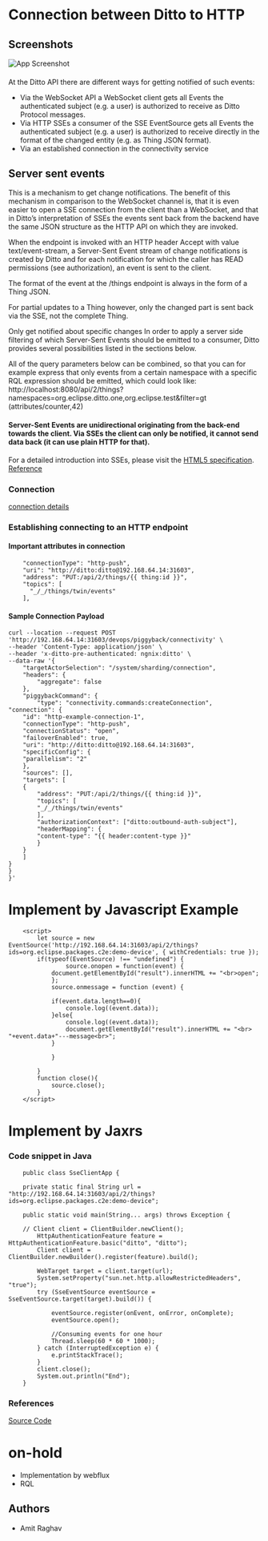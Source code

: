 
# Connection between Ditto to HTTP 

## Screenshots

![App Screenshot](https://www.eclipse.org/ditto/images/ditto-overview-1.png)


#### 
At the Ditto API there are different ways for getting notified of such events:

- Via the WebSocket API a WebSocket client gets all Events the authenticated subject (e.g. a user) is authorized to receive as Ditto Protocol messages.
- Via HTTP SSEs a consumer of the SSE EventSource gets all Events the authenticated subject (e.g. a user) is authorized to receive directly in the format of the changed entity (e.g. as Thing JSON format).
- Via an established connection in the connectivity service

## Server sent events
This is a mechanism to get change notifications. The benefit of this mechanism in comparison to the WebSocket channel is, that it is even easier to open a SSE connection from the client than a WebSocket, and that in Ditto’s interpretation of SSEs the events sent back from the backend have the same JSON structure as the HTTP API on which they are invoked.

When the endpoint is invoked with an HTTP header Accept with value text/event-stream, a Server-Sent Event stream of change notifications is created by Ditto and for each notification for which the caller has READ permissions (see authorization), an event is sent to the client.

The format of the event at the /things endpoint is always in the form of a Thing JSON.

For partial updates to a Thing however, only the changed part is sent back via the SSE, not the complete Thing.

Only get notified about specific changes
In order to apply a server side filtering of which Server-Sent Events should be emitted to a consumer, Ditto provides several possibilities listed in the sections below.

All of the query parameters below can be combined, so that you can for example express that only events from a certain namespace with a specific RQL expression should be emitted, which could look like:
        http://localhost:8080/api/2/things?namespaces=org.eclipse.ditto.one,org.eclipse.test&filter=gt
        (attributes/counter,42)
#### Server-Sent Events are unidirectional originating from the back-end towards the client. Via SSEs the client can only be notified, it cannot send data back (it can use plain HTTP for that).

For a detailed introduction into SSEs, please visit the [HTML5 specification](https://html.spec.whatwg.org/multipage/server-sent-events.html).
[Reference](/https://www.eclipse.org/ditto/basic-changenotifications.html "ref")

### Connection
[connection details](https://www.eclipse.org/ditto/docson/index.html#../jsonschema/connection.json$$expand)

### Establishing connecting to an HTTP endpoint
#### Important attributes in connection
        "connectionType": "http-push",
        "uri": "http://ditto:ditto@192.168.64.14:31603",
        "address": "PUT:/api/2/things/{{ thing:id }}",
        "topics": [
          "_/_/things/twin/events"
        ],

#### Sample Connection Payload

    curl --location --request POST 'http://192.168.64.14:31603/devops/piggyback/connectivity' \
    --header 'Content-Type: application/json' \
    --header 'x-ditto-pre-authenticated: ngnix:ditto' \
    --data-raw '{
        "targetActorSelection": "/system/sharding/connection",
        "headers": {
            "aggregate": false
        },
        "piggybackCommand": {
            "type": "connectivity.commands:createConnection",
    "connection": {
        "id": "http-example-connection-1",
        "connectionType": "http-push",
        "connectionStatus": "open",
        "failoverEnabled": true,
        "uri": "http://ditto:ditto@192.168.64.14:31603",
        "specificConfig": {
        "parallelism": "2"
        },
        "sources": [],
        "targets": [
        {
            "address": "PUT:/api/2/things/{{ thing:id }}",
            "topics": [
            "_/_/things/twin/events"
            ],
            "authorizationContext": ["ditto:outbound-auth-subject"],
            "headerMapping": {
            "content-type": "{{ header:content-type }}"
            }
        }
        ]
    }
    }
    }'

# Implement by Javascript Example
        <script>
            let source = new EventSource('http://192.168.64.14:31603/api/2/things?ids=org.eclipse.packages.c2e:demo-device', { withCredentials: true });
            if(typeof(EventSource) !== "undefined") {
                    source.onopen = function(event) {
                document.getElementById("result").innerHTML += "<br>open";
                };
                source.onmessage = function (event) {
                    
                if(event.data.length==0){
                    console.log((event.data));
                }else{
                    console.log((event.data));
                    document.getElementById("result").innerHTML += "<br> "+event.data+"---message<br>";
                }
                    
                }

            }
            function close(){
                source.close();
            }
        </script>

# Implement by Jaxrs
### Code snippet in Java
        public class SseClientApp {

        private static final String url = "http://192.168.64.14:31603/api/2/things?ids=org.eclipse.packages.c2e:demo-device";

        public static void main(String... args) throws Exception {

        // Client client = ClientBuilder.newClient();
            HttpAuthenticationFeature feature = HttpAuthenticationFeature.basic("ditto", "ditto");
            Client client = ClientBuilder.newBuilder().register(feature).build();

            WebTarget target = client.target(url);
            System.setProperty("sun.net.http.allowRestrictedHeaders", "true");
            try (SseEventSource eventSource = SseEventSource.target(target).build()) {

                eventSource.register(onEvent, onError, onComplete);
                eventSource.open();

                //Consuming events for one hour
                Thread.sleep(60 * 60 * 1000);
            } catch (InterruptedException e) {
                e.printStackTrace();
            }
            client.close();
            System.out.println("End");
        }
### References
[Source Code](https://www.baeldung.com/java-ee-jax-rs-sse,"Ref")

# on-hold
- Implementation by webflux
- RQL

## Authors

- Amit Raghav







